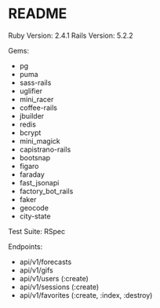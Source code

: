 # README
Ruby Version: 2.4.1
Rails Version: 5.2.2

Gems:
* pg
* puma
* sass-rails
* uglifier
* mini_racer
* coffee-rails
* jbuilder
* redis
* bcrypt
* mini_magick
* capistrano-rails
* bootsnap
* figaro
* faraday
* fast_jsonapi
* factory_bot_rails
* faker
* geocode
* city-state

Test Suite: RSpec

Endpoints:
* api/v1/forecasts
* api/v1/gifs
* api/v1/users   (:create)
* api/v1/sessions (:create)
* api/v1/favorites (:create, :index, :destroy)
